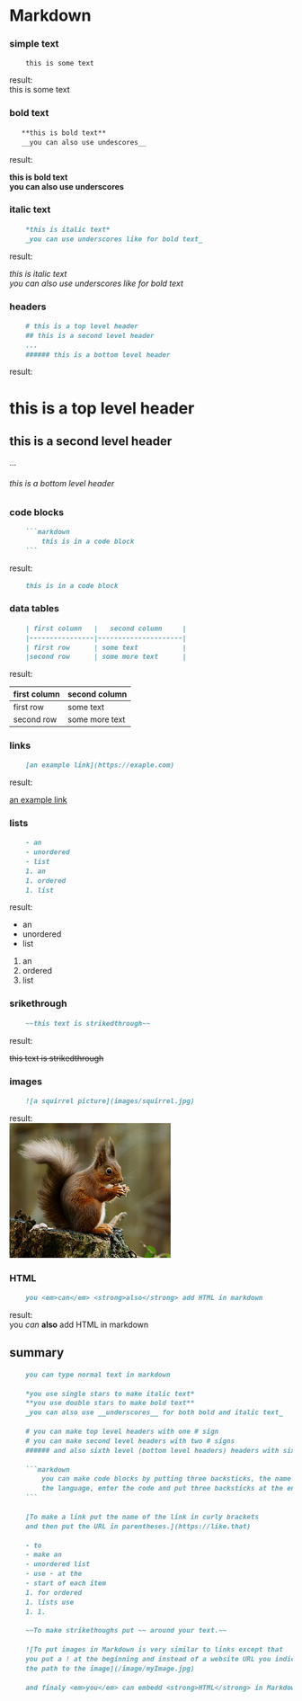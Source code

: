 <title>Markdown guide</title>

# Markdown

### simple text
```
	this is some text
```

result:     
this is some text

### bold text

 ```markdown
	**this is bold text**
	__you can also use undescores__
 ```
result:

**this is bold text**     
__you can also use underscores__     

### italic text

```markdown
	*this is italic text*
	_you can use underscores like for bold text_
```

result:

*this is italic text*     
_you can also use underscores like for bold text_     

### headers

```markdown
	# this is a top level header
	## this is a second level header
	...
	###### this is a bottom level header
```

result:
# this is a top level header
## this is a second level header
...
###### this is a bottom level header

### code blocks

```markdown
	```markdown
		this is in a code block
	```
```

result:
```markdown
	this is in a code block
```

### data tables

```markdown
	| first column   |   second column     |
	|----------------|---------------------|
	| first row      | some text           |
	|second row      | some more text      |
```

result:

| first column   | second column 			 |
|----------------|---------------------|
| first row      | some text 					 |
|second row 		 | some more text 		 |

### links

```markdown
	[an example link](https://exaple.com)
```

result:

[an example link](https://example.com)

### lists

```markdown
	- an
	- unordered
	- list
	1. an
	1. ordered
	1. list
```

result:

- an
- unordered
- list
1. an
1. ordered
1. list

### srikethrough

```markdown
	~~this text is strikedthrough~~
```

result:

~~this text is strikedthrough~~

### images

```markdown
	![a squirrel picture](images/squirrel.jpg)
```

result:     
![a squirrel picture](images/squirrel.jpg)

### HTML

```markdown
	you <em>can</em> <strong>also</strong> add HTML in markdown
```

result:      
you <em>can</em> <strong>also</strong> add HTML in markdown

## summary

```markdown
	you can type normal text in markdown
	
	*you use single stars to make italic text*
	**you use double stars to make bold text**
	_you can also use __underscores__ for both bold and italic text_
	
	# you can make top level headers with one # sign
	# you can make second level headers with two # signs
	###### and also sixth level (bottom level headers) headers with six # signs
	
	```markdown
		you can make code blocks by putting three backsticks, the name of     
		the language, enter the code and put three backsticks at the end
	```
	
	[To make a link put the name of the link in curly brackets     
	and then put the URL in parentheses.](https://like.that)
	
	- to
	- make an
	- unordered list
	- use - at the
	- start of each item
	1. for ordered
	1. lists use
	1. 1.
	
	~~To make strikethoughs put ~~ around your text.~~

	![To put images in Markdown is very similar to links except that     
	you put a ! at the beginning and instead of a website URL you indicate    
	the path to the image](/image/myImage.jpg)

	and finaly <em>you</em> can embedd <strong>HTML</strong> in Markdown.
```
